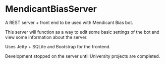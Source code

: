 # MendicantBiasServer
A REST server + front end to be used with Mendicant Bias bot.

This server will function as a way to edit some basic settings of the bot and view some information about the server. 

Uses Jetty + SQLite and Bootstrap for the frontend. 

Development stopped on the server until University projects are completed.


